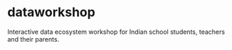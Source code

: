 # dataworkshop
Interactive data ecosystem workshop for Indian school students, teachers and their parents.
